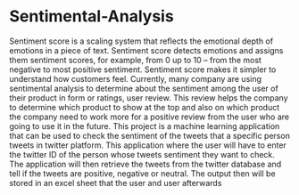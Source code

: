 # Sentimental-Analysis
Sentiment score is a scaling system that reflects the emotional depth of emotions in a piece of  text. Sentiment score detects emotions and assigns them sentiment scores, for example, from 0 up  to 10 – from the most negative to most positive sentiment. Sentiment score makes it simpler to  understand how customers feel. Currently, many company are using sentimental analysis to determine about the sentiment  among the user of their product in form or ratings, user review. This review helps the company  to determine which product to show at the top and also on which product the company need to  work more for a positive review from the user who are going to use it in the future. This project is a machine learning application that can be used to check the sentiment of the  tweets that a specific person tweets in twitter platform. This application where the user will  have to enter the twitter ID of the person whose tweets sentiment they want to check. The  application will then retrieve the tweets from the twitter database and tell if the tweets are  positive, negative or neutral. The output then will be stored in an excel sheet that the user and  user afterwards
